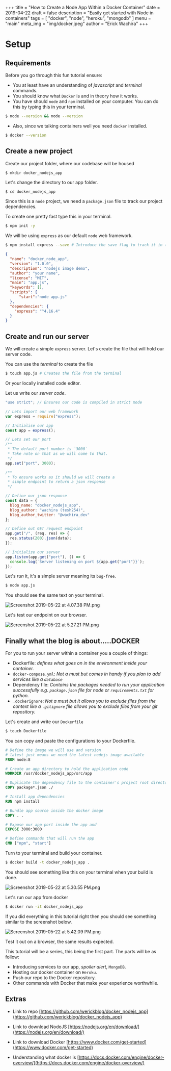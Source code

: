 +++
title = "How to Create a Node App Within a Docker Container"
date = 2019-04-22
draft = false
description = "Easily get started with Node in containers"
tags = [
    "docker",
    "node",
    "heroku",
    "mongodb"
]
menu = "main"
meta_img = "img/docker.jpeg"
author = "Erick Wachira"
+++

# Setup

## Requirements

Before you go through this fun tutorial ensure:
* You at least have an understanding of *javascript* and *terminal* commands.
* You should know what `Docker` is and in theory how it works.
* You have should `node` and `npm` installed on your computer. You can do this by typing this in your terminal. 
```bash
$ node --version && node --version
```

* Also,  since we talking containers well you need `docker` installed.
```bash
$ docker --version
```

## Create a new project

Create our project folder, where our codebase will be housed

```bash
$ mkdir docker_nodejs_app
```

Let's change the directory to our app folder.

```
$ cd docker_nodejs_app
```

Since this is a `node` project, we need a `package.json` file to track our project dependencies.

To create one pretty fast type this in your terminal.

```bash
$ npm init -y
```

We will be using `express` as our default `node` web framework.

```bash
$ npm install express --save # Introduce the save flag to track it in the package.json file
```

```json
{
  "name": "docker_node_app",
  "version": "1.0.0",
  "description": "nodejs image demo",
  "author": "your name",
  "license": "MIT",
  "main": "app.js",
  "keywords": [],
  "scripts": {
      "start":"node app.js"
  },
  "dependencies": {
    "express": "^4.16.4"
  }
}
```

## Create and run our server

We will create a simple `express` server. Let's create the file that will hold our server code. 

You can use the _terminal_ to create the file 
```bash
$ touch app.js # Creates the file from the terminal
```
Or your locally installed code editor.

Let us write our _server code_.

```javascript
"use strict"; // Ensures our code is compiled in strict mode

// Lets import our web framework
var express = require("express");

// Initialise our app
const app = express();

// Lets set our port
/**
 * The default port number is `3000`
 * Take note on that as we will come to that.
 */
app.set("port", 3000);

/**
 * To ensure works as it should we will create a
 * simple endpoint to return a json response
 */

// Define our json response
const data = {
  blog_name: "docker_nodejs_app",
  blog_author: "wachira (tesh254)",
  blog_author_twitter: "@wachira_dev"
};

// Define out GET request endpoint
app.get("/", (req, res) => {
  res.status(200).json(data);
});

// Initialize our server
app.listen(app.get("port"), () => {
  console.log(`Server listening on port ${app.get("port")}`);
});

```

Let's *run* it, it's a simple server meaning its `bug-free`.

```bash
$ node app.js
```

You should see the same text on your terminal.


![Screenshot 2019-05-22 at 4.07.38 PM.png](https://cdn.hashnode.com/res/hashnode/image/upload/v1558530469391/FeZtCTI77.png)

Let's test our endpoint on our browser.


![Screenshot 2019-05-22 at 5.27.21 PM.png](https://cdn.hashnode.com/res/hashnode/image/upload/v1558535254616/q95_Lw9Mv.png)

## Finally what the blog is about.....DOCKER

For you to run your server within a container you a couple of things:

* Dockerfile: _defines what goes on in the environment inside your container._
* `docker-compose.yml`: _Not a must but comes in handy if you plan to add services like a `database`_
* Dependency file: _Contains the packages needed to run your application successfully e.g. `package.json` file for node or `requirements.txt` for python._
* `.dockerignore`: _Not a must but it allows you to exclude files from the context like a `.gitignore` file allows you to exclude files from your git repository._

Let's create and write our `Dockerfile`

```bash
$ touch Dockerfile
```

You can copy and paste the configurations to your Dockerfile.

```Dockerfile
# Define the image we will use and version
# latest just means we need the latest nodejs image available
FROM node:8

# Create an app directory to hold the application code
WORKDIR /usr/docker_nodejs_app/src/app

# Duplicate the dependency file to the container's project root directory.
COPY package*.json ./

# Install app dependencies
RUN npm install

# Bundle app source inside the docker image
COPY . .

# Expose our app port inside the app and 
EXPOSE 3000:3000

# Define commands that will run the app
CMD ["npm", "start"]

```
 Turn to your terminal and build your container.

```bash
$ docker build -t docker_nodejs_app .
```

You should see something like this on your terminal when your build is done.


![Screenshot 2019-05-22 at 5.30.55 PM.png](https://cdn.hashnode.com/res/hashnode/image/upload/v1558535472185/Zrw0EPn7g.png)

Let's run our app from docker

```bash
$ docker run -it docker_nodejs_app
```

If you did everything in this tutorial right then you should see something similar to the screenshot below.


![Screenshot 2019-05-22 at 5.42.09 PM.png](https://cdn.hashnode.com/res/hashnode/image/upload/v1558536144722/vat0_Qvcj.png)

Test it out on a browser, the same results expected.

This tutorial will be a series, this being the first part. The parts will be as follow:
* Introducing services to our app, *spoiler alert*, `MongoDB`.
* Hosting our docker container on `Heroku`.  
* Push our repo to the Docker repository.
* Other commands with Docker that make your experience worthwhile.

## Extras
* Link to repo [https://github.com/werickblog/docker_nodejs_app](https://github.com/werickblog/docker_nodejs_app)

* Link to download NodeJS [https://nodejs.org/en/download/](https://nodejs.org/en/download/)

* Link to download Docker [https://www.docker.com/get-started](https://www.docker.com/get-started)

* Understanding what docker is [https://docs.docker.com/engine/docker-overview/](https://docs.docker.com/engine/docker-overview/)



